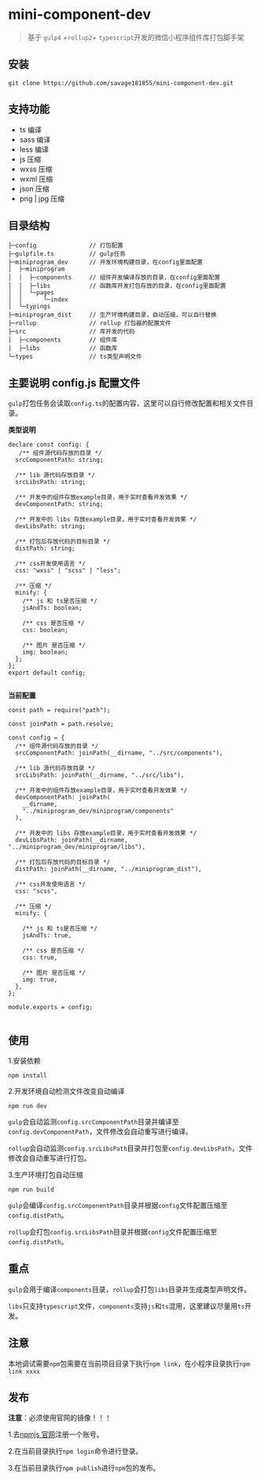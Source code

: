 # mini-component-dev

> 基于 `gulp4` +`rollup2`+ `typescript`开发的微信小程序组件库打包脚手架

## 安装

```
git clone https://github.com/savage181855/mini-component-dev.git
```

## 支持功能

- ts 编译
- sass 编译
- less 编译
- js 压缩
- wxss 压缩
- wxml 压缩
- json 压缩
- png | jpg 压缩

## 目录结构

```
├─config               // 打包配置
├─gulpfile.ts          // gulp任务
├─miniprogram_dev      // 开发环境构建目录，在config里面配置
│  ├─miniprogram
│  │  ├─components     // 组件开发编译存放的目录，在config里面配置
│  │  ├─libs           // 函数库开发打包存放的目录，在config里面配置
│  │  └─pages
│  │      └─index
│  └─typings
├─miniprogram_dist     // 生产环境构建目录，自动压缩，可以自行替换
├─rollup               // rollup 打包器的配置文件
├─src                  // 库开发的代码
│  ├─components        // 组件库
│  ├─libs              // 函数库
└─types                // ts类型声明文件

```

## 主要说明 config.js 配置文件

`gulp`打包任务会读取`config.ts`的配置内容，这里可以自行修改配置和相关文件目录。

**类型说明**

```
declare const config: {
   /** 组件源代码存放的目录 */
  srcComponentPath: string;

  /** lib 源代码存放目录 */
  srcLibsPath: string;

  /** 开发中的组件存放example目录，用于实时查看开发效果 */
  devComponentPath: string;

  /** 开发中的 libs 存放example目录，用于实时查看开发效果 */
  devLibsPath: string;

  /** 打包后存放代码的目标目录 */
  distPath: string;

  /** css开发使用语言 */
  css: "wxss" | "scss" | "less";

  /** 压缩 */
  minify: {
    /** js 和 ts是否压缩 */
    jsAndTs: boolean;

    /** css 是否压缩 */
    css: boolean;

    /** 图片 是否压缩 */
    img: boolean;
  };
};
export default config;


```

**当前配置**

```
const path = require("path");

const joinPath = path.resolve;

const config = {
  /** 组件源代码存放的目录 */
  srcComponentPath: joinPath(__dirname, "../src/components"),

  /** lib 源代码存放目录 */
  srcLibsPath: joinPath(__dirname, "../src/libs"),

  /** 开发中的组件存放example目录，用于实时查看开发效果 */
  devComponentPath: joinPath(
    __dirname,
    "../miniprogram_dev/miniprogram/components"
  ),

  /** 开发中的 libs 存放example目录，用于实时查看开发效果 */
  devLibsPath: joinPath(__dirname, "../miniprogram_dev/miniprogram/libs"),

  /** 打包后存放代码的目标目录 */
  distPath: joinPath(__dirname, "../miniprogram_dist"),

  /** css开发使用语言 */
  css: "scss",

  /** 压缩 */
  minify: {

    /** js 和 ts是否压缩 */
    jsAndTs: true,

    /** css 是否压缩 */
    css: true,

    /** 图片 是否压缩 */
    img: true,
  },
};

module.exports = config;


```

## 使用

1.安装依赖

```
npm install
```

2.开发环境自动检测文件改变自动编译

```
npm run dev
```

`gulp`会自动监测`config.srcComponentPath`目录并编译至`config.devComponentPath`，文件修改会自动重写进行编译。

`rollup`会自动监测`config.srcLibsPath`目录并打包至`config.devLibsPath`，文件修改会自动重写进行打包。

3.生产环境打包自动压缩

```
npm run build
```

`gulp`会编译`config.srcComponentPath`目录并根据`config`文件配置压缩至`config.distPath`。

`rollup`会打包`config.srcLibsPath`目录并根据`config`文件配置压缩至`config.distPath`。

## 重点

`gulp`会用于编译`components`目录，`rollup`会打包`libs`目录并生成类型声明文件。

`libs`只支持`typescript`文件，`components`支持`js`和`ts`混用，这里建议尽量用`ts`开发。

## 注意

本地调试需要`npm`包需要在当前项目目录下执行`npm link`，在小程序目录执行`npm link xxxx`

## 发布

**注意**：必须使用官网的镜像！！！

1.去[npmjs 官网](https://www.npmjs.com/)注册一个账号。

2.在当前目录执行`npm login`命令进行登录。

3.在当前目录执行`npm publish`进行`npm`包的发布。
